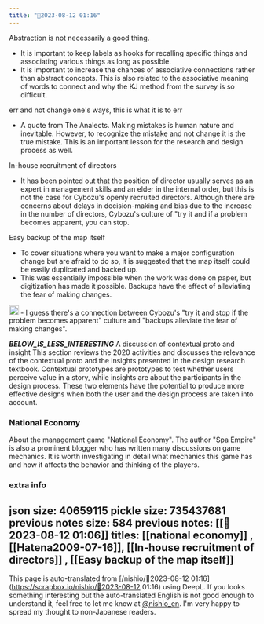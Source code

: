 ```yaml
---
title: "🤖2023-08-12 01:16"
---
```


Abstraction is not necessarily a good thing.
- It is important to keep labels as hooks for recalling specific things and associating various things as long as possible.
- It is important to increase the chances of associative connections rather than abstract concepts. This is also related to the associative meaning of words to connect and why the KJ method from the survey is so difficult.

err and not change one's ways, this is what it is to err
- A quote from The Analects. Making mistakes is human nature and inevitable. However, to recognize the mistake and not change it is the true mistake. This is an important lesson for the research and design process as well.

In-house recruitment of directors
- It has been pointed out that the position of director usually serves as an expert in management skills and an elder in the internal order, but this is not the case for Cybozu's openly recruited directors. Although there are concerns about delays in decision-making and bias due to the increase in the number of directors, Cybozu's culture of "try it and if a problem becomes apparent, you can stop.

Easy backup of the map itself
- To cover situations where you want to make a major configuration change but are afraid to do so, it is suggested that the map itself could be easily duplicated and backed up.
- This was essentially impossible when the work was done on paper, but digitization has made it possible. Backups have the effect of alleviating the fear of making changes.

<img src='https://scrapbox.io/api/pages/nishio-en/nishio/icon' alt='nishio.icon' height="19.5"/>
- I guess there's a connection between Cybozu's "try it and stop if the problem becomes apparent" culture and "backups alleviate the fear of making changes".

___BELOW_IS_LESS_INTERESTING___
A discussion of contextual proto and insight
This section reviews the 2020 activities and discusses the relevance of the contextual proto and the insights presented in the design research textbook. Contextual prototypes are prototypes to test whether users perceive value in a story, while insights are about the participants in the design process. These two elements have the potential to produce more effective designs when both the user and the design process are taken into account.

### National Economy
About the management game "National Economy". The author "Spa Empire" is also a prominent blogger who has written many discussions on game mechanics. It is worth investigating in detail what mechanics this game has and how it affects the behavior and thinking of the players.



### extra info
json size: 40659115
pickle size: 735437681
previous notes size: 584
previous notes: [[🤖2023-08-12 01:06]]
titles:  [[national economy]] , [[Hatena2009-07-16]],  [[In-house recruitment of directors]] ,  [[Easy backup of the map itself]]
---
This page is auto-translated from [/nishio/🤖2023-08-12 01:16](https://scrapbox.io/nishio/🤖2023-08-12 01:16) using DeepL. If you looks something interesting but the auto-translated English is not good enough to understand it, feel free to let me know at [@nishio_en](https://twitter.com/nishio_en). I'm very happy to spread my thought to non-Japanese readers.